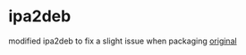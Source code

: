 # ipa2deb

modified ipa2deb to fix a slight issue when packaging
[original](https://github.com/rullinoiz/ipa2deb)

